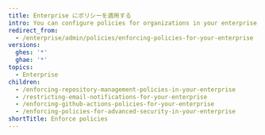 ```yaml
---
title: Enterprise にポリシーを適用する
intro: You can configure policies for organizations in your enterprise.
redirect_from:
  - /enterprise/admin/policies/enforcing-policies-for-your-enterprise
versions:
  ghes: '*'
  ghae: '*'
topics:
  - Enterprise
children:
  - /enforcing-repository-management-policies-in-your-enterprise
  - /restricting-email-notifications-for-your-enterprise
  - /enforcing-github-actions-policies-for-your-enterprise
  - /enforcing-policies-for-advanced-security-in-your-enterprise
shortTitle: Enforce policies
---
```



